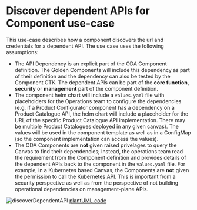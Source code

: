 # Discover dependent APIs for Component use-case

This use-case describes how a component discovers the url and credentials for a dependent API. The use case uses the following assumptions:

* The API Dependency is an explicit part of the ODA Component definition. The Golden Components will include this dependency as part of their definition and the dependency can also be tested by the Component CTK. The dependent APIs can be part of the **core function**, **security** or **management** part of the component definition.
* The component helm chart will include a `values.yaml` file with placeholders for the Operations team to configure the dependencies (e.g. if a Product Configurator component has a dependency on a Product Catalogue API, the helm chart will include a placeholder for the URL of the specific Product Catalogue API implementation. There may be multiple Product Catalogues deployed in any given canvas). The values will be used in the component template as well as in a ConfigMap (so the component implementation can access the values).
* The ODA Components are **not** given raised privelages to query the Canvas to find their dependencies; Instead, the operations team read the requirement from the Component definition and provides details of the dependent APIs back to the component in the `values.yaml` file. For example, in a Kubernetes based Canvas, the Components are **not** given the permission to call the Kubernetes API. This is important from a security perspective as well as from the perspective of not building operational dependencies on management-plane APIs.


![discoverDependentAPI](http://www.plantuml.com/plantuml/proxy?cache=no&src=https://raw.githubusercontent.com/tmforum-oda/oda-canvas/master/usecase-library/pumlFiles/discover-dependent-API.puml)
[plantUML code](pumlFiles/discover-dependent-API.puml)